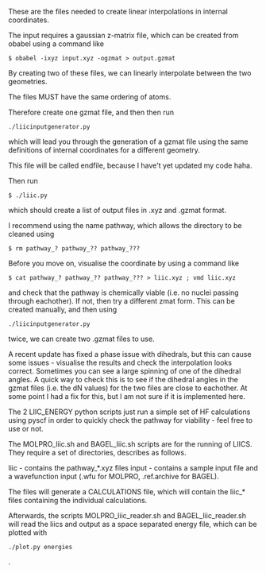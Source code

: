These are the files needed to create linear interpolations in internal coordinates.

The input requires a gaussian z-matrix file, which can be created from obabel using a command like

```
$ obabel -ixyz input.xyz -ogzmat > output.gzmat
```

By creating two of these files, we can linearly interpolate between the two geometries.

The files MUST have the same ordering of atoms.

Therefore create one gzmat file, and then then run 

```
./liicinputgenerator.py
```

which will lead you through the generation of a gzmat file using the same definitions of internal coordinates for a different geometry.

This file will be called endfile, because I have't yet updated my code haha.

Then run 

```
$ ./liic.py
```
which should create a list of output files in .xyz and .gzmat format.

I recommend using the name pathway, which allows the directory to be cleaned using

```
$ rm pathway_? pathway_?? pathway_???
```

Before you move on, visualise the coordinate by using a command like

```
$ cat pathway_? pathway_?? pathway_??? > liic.xyz ; vmd liic.xyz
```

and check that the pathway is chemically viable (i.e. no nuclei passing through eachother).
If not, then try a different zmat form. This can be created manually, and then using 

```
./liicinputgenerator.py
```

twice, we can create two .gzmat files to use.

A recent update has fixed a phase issue with dihedrals, but this can cause some issues - visualise the results and check the interpolation looks correct. Sometimes you can see a large spinning of one of the dihedral angles. A quick way to check this is to see if the dihedral angles in the gzmat files (i.e. the dN values) for the two files are close to eachother. At some point I had a fix for this, but I am not sure if it is implemented here.

The 2 LIIC_ENERGY python scripts just run a simple set of HF calculations using pyscf in order to quickly check the pathway for viability - feel free to use or not.

The MOLPRO_liic.sh and BAGEL_liic.sh scripts are for the running of LIICS. They require a set of directories, describes as follows.

liic - contains the pathway_*.xyz files 
input - contains a sample input file and a wavefunction input (.wfu for MOLPRO, .ref.archive for BAGEL).

The files will generate a CALCULATIONS file, which will contain the liic_* files containing the individual calculations.

Afterwards, the scripts MOLPRO_liic_reader.sh and BAGEL_liic_reader.sh will read the liics and output as a space separated energy file, which can be plotted with

```
./plot.py energies
```
.
